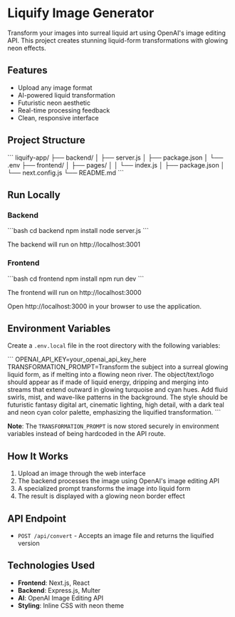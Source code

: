 # Liquify Image Generator

Transform your images into surreal liquid art using OpenAI's image editing API. This project creates stunning liquid-form transformations with glowing neon effects.

## Features

- Upload any image format
- AI-powered liquid transformation
- Futuristic neon aesthetic
- Real-time processing feedback
- Clean, responsive interface

## Project Structure

\`\`\`
liquify-app/
├── backend/
│   ├── server.js
│   ├── package.json
│   └── .env
├── frontend/
│   ├── pages/
│   │   └── index.js
│   ├── package.json
│   └── next.config.js
└── README.md
\`\`\`

## Run Locally

### Backend

\`\`\`bash
cd backend
npm install
node server.js
\`\`\`

The backend will run on http://localhost:3001

### Frontend

\`\`\`bash
cd frontend
npm install
npm run dev
\`\`\`

The frontend will run on http://localhost:3000

Open http://localhost:3000 in your browser to use the application.

## Environment Variables

Create a `.env.local` file in the root directory with the following variables:

\`\`\`
OPENAI_API_KEY=your_openai_api_key_here
TRANSFORMATION_PROMPT=Transform the subject into a surreal glowing liquid form, as if melting into a flowing neon river. The object/text/logo should appear as if made of liquid energy, dripping and merging into streams that extend outward in glowing turquoise and cyan hues. Add fluid swirls, mist, and wave-like patterns in the background. The style should be futuristic fantasy digital art, cinematic lighting, high detail, with a dark teal and neon cyan color palette, emphasizing the liquified transformation.
\`\`\`

**Note**: The `TRANSFORMATION_PROMPT` is now stored securely in environment variables instead of being hardcoded in the API route.

## How It Works

1. Upload an image through the web interface
2. The backend processes the image using OpenAI's image editing API
3. A specialized prompt transforms the image into liquid form
4. The result is displayed with a glowing neon border effect

## API Endpoint

- `POST /api/convert` - Accepts an image file and returns the liquified version

## Technologies Used

- **Frontend**: Next.js, React
- **Backend**: Express.js, Multer
- **AI**: OpenAI Image Editing API
- **Styling**: Inline CSS with neon theme

